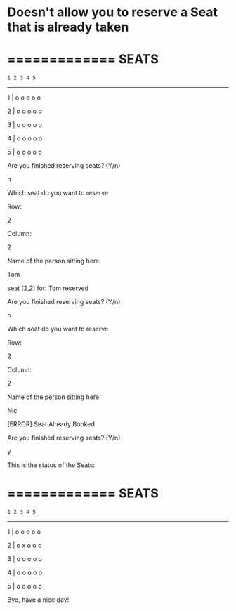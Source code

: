 # Doesn't allow you to reserve a Seat that is already taken

=============
SEATS
=============

    1 2 3 4 5
   ----------
1 | o o o o o

2 | o o o o o

3 | o o o o o

4 | o o o o o

5 | o o o o o


Are you finished reserving seats? (Y/n)

n

Which seat do you want to reserve

Row:

2

Column:

2

Name of the person sitting here

Tom

seat [2,2] for: Tom reserved

Are you finished reserving seats? (Y/n)

n

Which seat do you want to reserve

Row:

2

Column:

2

Name of the person sitting here

Nic

[ERROR] Seat Already Booked

Are you finished reserving seats? (Y/n)

y

This is the status of the Seats:

=============
SEATS
=============

    1 2 3 4 5
   ----------
1 | o o o o o

2 | o x o o o

3 | o o o o o

4 | o o o o o

5 | o o o o o



Bye, have a nice day!
